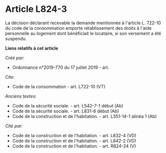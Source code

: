# Article L824-3

La décision déclarant recevable la demande mentionnée à l'article L. 722-10 du code de la consommation emporte rétablissement
des droits à l'aide personnelle au logement dont bénéficiait le locataire, si son versement a été suspendu.

**Liens relatifs à cet article**

_Créé par_:

  - Ordonnance n°2019-770 du 17 juillet 2019 - art.

_Cite_:

  - Code de la consommation - art. L722-10 (VT)

_Anciens textes_:

  - Code de la sécurité sociale. - art. L542-7-1 début (Ab)
  - Code de la sécurité sociale. - art. L831-8 début (Ab)
  - Code de la construction et de l'habitation. - art. L351-14-1 alinéa 1 (Ab)

_Cité par_:

  - Code de la construction et de l'habitation. - art. L832-4 (VD)
  - Code de la construction et de l'habitation. - art. L842-2 (VD)
  - Code de la construction et de l'habitation. - art. R824-24 (V)
